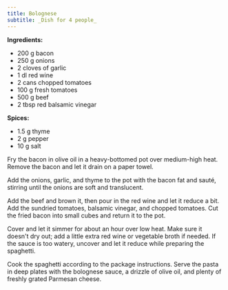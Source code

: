 ```yaml
---
title: Bolognese
subtitle: _Dish for 4 people_
---
```


**Ingredients:**

- 200 g bacon
- 250 g onions
- 2 cloves of garlic
- 1 dl red wine
- 2 cans chopped tomatoes
- 100 g fresh tomatoes
- 500 g beef
- 2 tbsp red balsamic vinegar

**Spices:**

- 1.5 g thyme
- 2 g pepper
- 10 g salt

Fry the bacon in olive oil in a heavy-bottomed pot over medium-high
heat. Remove the bacon and let it drain on a paper towel.

Add the onions, garlic, and thyme to the pot with the bacon fat and sauté,
stirring until the onions are soft and translucent.

Add the beef and brown it, then pour in the red wine and let it reduce a
bit. Add the sundried tomatoes, balsamic vinegar, and chopped tomatoes. Cut
the fried bacon into small cubes and return it to the pot.

Cover and let it simmer for about an hour over low heat. Make sure it doesn't
dry out; add a little extra red wine or vegetable broth if needed. If the
sauce is too watery, uncover and let it reduce while preparing the spaghetti.

Cook the spaghetti according to the package instructions. Serve the pasta
in deep plates with the bolognese sauce, a drizzle of olive oil, and plenty
of freshly grated Parmesan cheese.
